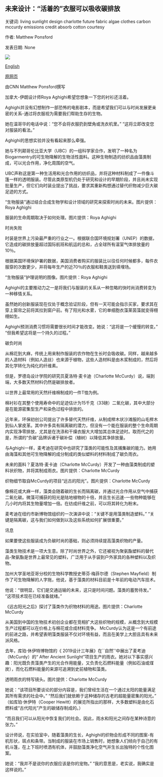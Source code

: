 ## 未来设计：“活着的”衣服可以吸收碳排放

关键词: living sunlight design charlotte future fabric algae clothes carbon mccurdy emissions credit absorb cotton courtesy

作者: Matthew Ponsford

发表日期: None

![](https://cdn.cnn.com/cnnnext/dam/assets/200823224850-06-textile-concept-restricted-super-tease.jpg)

[English](Future%20design%3A%20What%20%27living%27%20clothes%20can%20do%20to%20absorb%20carbon%20emissions.md)

[原网页](https://edition.cnn.com/style/article/living-textiles-algae-future-sept/index.html)

由CNN Matthew Ponsford撰写

加拿大-伊朗设计师Roya Aghighi希望您想象一下您的衬衫还活着。

Aghighi并没有幻想制作一部恐怖的电影剧本，而是希望我们可以与时尚发展更亲密的关系-通过将衣服视为需要我们帮助生存的生物。

她在温哥华的电话中说：“您不会将衣服扔到壁角或洗衣机里。” “这将立即改变您对服装的看法。”

Aghighi的思想实验并没有看起来那么牵强。

她与不列颠哥伦比亚大学（UBC）的一组科学家合作，发明了一种名为Biogarmentry的可生物降解的生物活性面料。这种生物制造的纺织品由藻类制成，可以光合作用，净化周围的空气。

UBC声称这是第一种生活用和光合作用的纺织品，并将这种材料制成了一件像斗篷一样的透明服装。尽管此类原型机仍处于研究和设计的早期阶段，并且尚未实现批量生产，但它们向时装业提出了挑战，要求其重新构想通过替代织物减少巨大碳足迹的方式。

“生物服装”通过结合合成生物学和设计领域的研究来探索时尚的未来。图片提供：Roya Aghighi

服装的生命周期取决于如何处理。图片提供：Roya Aghighi

时尚失败

时装是世界上污染最严重的行业之一。根据联合国环境规划署（UNEP）的数据，它造成的碳排放量超过国际航班和航运的总和，占全球所有温室气体排放量的10％。

根据美国环境保护署的数据，美国消费者购买的服装比以往任何时候都多，每件衣服穿的次数更少，并将每年生产的近70％的衣服和鞋类送到填埋场。

“生物服装”护理说明的图像。图片提供：Roya Aghighi

Aghighi的主要推动力之一是将我们与服装的关系从一种忽略的快时尚消费转变为一种移情关系。

虽然她的创新服装现在仅处于概念验证阶段，但有一天可能会指示买家，要求其在穿上窗帘之前将其拉到窗户前。有了阳光和水雾，它的单细胞衣藻莱茵藻就变得栩栩如生。

Aghighi预测消费习惯将需要很长时间才能改变。她说：“这将是一个缓慢的转变。” “但我希望这将是一个持久的过程。”

碳负时尚

从棉花到大麻，传统上用来制作服装的农作物在生长时会吸收碳。同样，越来越多的人造材料（例如人造丝）也来源于植物，这些人造材料是由木浆制成的，然后将其化学转化为纯化的纤维素。

但是，罗德岛设计学院的研究员夏洛特·麦卡迪（Charlotte McCurdy）说，端到端，大多数天然材料仍然是碳排放者。

以世界上最常用的天然纤维棉制成的一件T恤为例。

棉衬衫在其整个使用寿命中的足迹估计为15千克（33磅）二氧化碳，其中大部分是在能源密集型生产和染色过程中排放的。

近年来，环保初创公司提出了许多替代天然纤维，从制成榉木状沙滩服的山毛榉木到仙人掌皮革。其中许多具有隔离碳的潜力，但没有一个能在服装的整个生命周期内实现净零排放，尤其是在洗涤和干燥衣服大大增加其总体足迹时。取而代之的是，所谓的“负碳”品牌诉诸于碳补偿（植树）以降低其净排放量。

与Aghighi一样，麦考迪在研究中也研究了藻类的可能性及其捕集碳的能力。她用由海藻和其他可生物降解的成分制成的类似塑料的材料制成了碳负雨衣。

未来的面料？夏洛特·麦卡迪（Charlotte McCurdy）开发了一种由藻类制成的塑料状织物，并将其制成雨衣。图片提供：Charlotte McCurdy

织物细节取自McCurdy的项目“远古的阳光”。图片提供：Charlotte McCurdy

像棉花或大麻一样，藻类会随着碳的生长而隔离碳，并通过光合作用从空气中捕获二氧化碳。微藻可捕获的阳光是陆地植物的十倍，并且生长迅速-一些物种能够在几小时内将其生物量增加一倍。在纺成纤维之前，可以将其转化为粉末。

麦考迪在纽约市新博物馆组织的一次演讲中说：“关键不是用藻类制造塑料。” “关键是隔离碳，这与我们如何做到以及这些系统如何扩展很重要。”

讯息

如果要使这些服装成为负碳时尚的基础，则必须持续提高藻类织物的产量。

藻类生物技术是一项大生意。除了时尚世界之外，它还被视为聚氨酯塑料的替代品-聚氨酯是世界上最常见的塑料，广泛用于从手袋到户外家具的各种塑料以及织物。

加州大学圣地亚哥分校的生物科学教授史蒂芬·梅菲尔德（Stephen Mayfield）制作了可生物降解的人字拖，他说，基于藻类的材料目前是十年前的电动汽车技术。

他说：“很明显，它们是交通运输的未来，这只是时间问题。藻类的蓄势待发。” “这项技术现在已经准备就绪。”

《远古阳光之后》探讨了藻类作为织物材料的用途。图片提供：Charlotte McCurdy

从美国到中国的生物技术初创企业都在竞相扩大这些织物的规模，从概念到大规模生产过程都可以在价格上与棉花或合成材料竞争。 McCurdy认为这是一个有前途的前进之路，并希望表明藻类服装不仅对环境有益，而且在美学上大胆且具有未来派风格。

去年，库珀·休伊特博物馆的《 2019设计三年展》在``自然''中展出了麦考迪（McCurdy）的“ After Ancient Sunlight”项目生产的雨衣。她对以下事实感兴趣：阳光既负责藻类产生的光合作用能量，又负责化石燃料能量（例如石油或煤炭），而化石燃料能量的来源可追溯到史前植物和藻类。

透明雨衣的特写镜头。图片提供：Charlotte McCurdy

她说：“该项目所要谈论的部分内容是，我们曾经生活在一个通过太阳的能量满足其所有需求的社会中。” “然后我们就依赖于这种储存的古老的超能量密集的阳光。” （如库珀·休伊特（Cooper Hewitt）的展览所指出的那样，大多数塑料是由化石燃料或“古代阳光”产生的碳储存制成的。）

“而且我们可以从阳光中恢复我们的社会。因此，雨水和阳光之间存在某种诗意的张力。”

设计师说，在实验室中，随着藻类的生长，Aghighi的织物会形成不同的图案-有机形状，斑点和条带。当制成的服装在市场上销售时，她想象人们倾向于自己的有机斗篷，在上下班时喷洒有机体，并鼓励藻类净化空气并生长出独特的个性化图案。

她说：“我并不是说你的衣服应该是你的宠物。” “我的意思是，老实说，我确实是这样说的。”